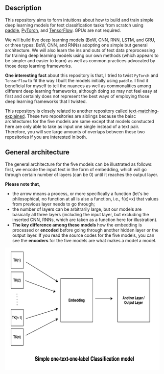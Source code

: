 ## Description

This repository aims to form intuitions about how to build and train simple deep learning models for text classification tasks from scratch using [paddle](https://github.com/PaddlePaddle/Paddle), [PyTorch](https://github.com/pytorch/pytorch), and [TensorFlow](https://github.com/tensorflow/tensorflow). GPUs are not required. 

We will build five deep learning models (BoW, CNN, RNN, LSTM, and GRU, or three types: BoW, CNN, and RNNs) adopting one simple but general architecture. We will also learn the ins and outs of text data preprocessing for training deep learning models using our own methods (which appears to be simpler and easier to learn) as well as common practices advocated by those deep learning frameworks. 

**One interesting fact** about this repository is that, I tried to twist `PyTorch` and `TensorFlow` to fit the way I built the models initially using `paddle`. I find it beneficial for myself to tell the nuances as well as commonalities among different deep learning frameworks, although doing so may not feel easy at first and certainly does not represent the best ways of employing those deep learning frameworks that I twisted. 

This repository is closely related to another repository called [text-matching-explained](https://github.com/jaaack-wang/text-matching-explained). These two repositories are siblings because the baisc architectures for the five models are same except that models constucted here are only able to take as input one single instead of a text pair. Therefore, you will see large amounts of overlaps between these two repositories if you are interested in both. 


## General architecture

The general architecture for the five models can be illustrated as follows: first, we encode the input text in the form of embedding, which will go through certain number of layers (can be 0) until it reaches the output layer. 

**Please note that**, 

- the arrow means a process, or more specifically a function (let's be philosophical, no function at all is also a function, i.e., f(x)=x) that values from previous layer needs to go through; 
- the number of layers can be arbitrarily large, but our models are basically all three layers (including the input layer, but excluding the inserted CNN, RNNs, which are taken as a function here for illustration).
- **The key difference among these models** how the embedding is processed or **encoded** before going through another hidden layer or the output layer. If you read the source codes for the five models, you can see the **encoders** for the five models are what makes a model a model. 

<p align='center'>
 <img align="center" width='750' height='400' src="./imgs/one_text_one_label_clf.png">
</p>

